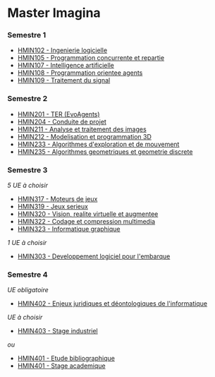 # Master Imagina

### Semestre 1

- [HMIN102 - Ingenierie logicielle](../../tree/master/S1/HMIN102%20-%20Ingenierie%20logicielle)
- [HMIN105 - Programmation concurrente et repartie](../../tree/master/S1/HMIN105%20-%20Programmation%20concurrente%20et%20repartie)
- [HMIN107 - Intelligence artificielle](../../tree/master/S1/HMIN107%20-%20Intelligence%20artificielle)
- [HMIN108 - Programmation orientee agents](../../tree/master/S1/HMIN108%20-%20Programmation%20orientee%20agents)
- [HMIN109 - Traitement du signal](../../tree/master/S1/HMIN109%20-%20Traitement%20du%20signal)

### Semestre 2

- [HMIN201 - TER (EvoAgents)](../../tree/master/S2/HMIN201%20-%20TER%20%28EvoAgents%29)
- [HMIN204 - Conduite de projet](../../tree/master/S2/HMIN204%20-%20Conduite%20de%20projet)
- [HMIN211 - Analyse et traitement des images](../../tree/master/S2/HMIN211%20-%20Analyse%20et%20traitement%20des%20images)
- [HMIN212 - Modelisation et programmation 3D](../../tree/master/S2/HMIN212%20-%20Modelisation%20et%20programmation%203D)
- [HMIN233 - Algorithmes d'exploration et de mouvement](../../tree/master/S2/HMIN233%20-%20Algorithmes%20d'exploration%20et%20de%20mouvement)
- [HMIN235 - Algorithmes geometriques et geometrie discrete](../../tree/master/S2/HMIN235%20-%20Algorithmes%20geometriques%20et%20geometrie%20discrete)

### Semestre 3

*5 UE à choisir*

- [HMIN317 - Moteurs de jeux](../../tree/master/S3/HMIN317%20-%20Moteurs%20de%20jeux)
- [HMIN319 - Jeux serieux](../../tree/master/S3/HMIN319%20-%20Jeux%20serieux)
- [HMIN320 - Vision, realite virtuelle et augmentee](../../tree/master/S3/HMIN320%20-%20Vision,%20realite%20virtuelle%20et%20augmentee)
- [HMIN322 - Codage et compression multimedia](../../tree/master/S3/HMIN322%20-%20Codage%20et%20compression%20multimedia)
- [HMIN323 - Informatique graphique](../../tree/master/S3/HMIN323%20-%20Informatique%20graphique)

*1 UE à choisir*

+ [HMIN303 - Developpement logiciel pour l'embarque](../../tree/master/S3/HMIN303%20-%20Developpement%20logiciel%20pour%20l'embarque)

### Semestre 4

*UE obligatoire*

- [HMIN402 - Enjeux juridiques et déontologiques de l'informatique](../../tree/master/S4/HMIN402%20-%20Enjeux%20juridiques%20et%20déontologiques%20de%20l'informatique)

*UE à choisir*

+ [HMIN403 - Stage industriel](../../tree/master/S4/HMIN403%20-%20Stage%20industriel)

*ou*

+ [HMIN401 - Etude bibliographique](../../tree/master/S4/HMIN401%20-%20Etude%20bibliographique)
+ [HMIN401 - Stage academique](../../tree/master/S4/HMIN401%20-%20Stage%20academique)
